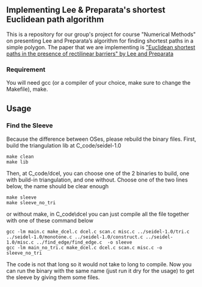 ## Implementing Lee & Preparata's shortest Euclidean path algorithm
This is a repository for our group's project for course "Numerical Methods" on presenting Lee and Preparata’s algorithm for finding shortest paths in a simple polygon.
The paper that we are implementing is ["Euclidean shortest paths in the presence of rectilinear barriers" by Lee and Preparata](https://www.semanticscholar.org/paper/Euclidean-shortest-paths-in-the-presence-of-Lee-Preparata/086cf6cb05ee77f0df9cccf8d3ec1328f0e9241f)
### Requirement
You will need gcc (or a compiler of your choice, make sure to change the Makefile), make.

## Usage
### Find the Sleeve
Because the difference between OSes, please rebuild the binary files. First, build the triangulation lib at C_code/seidel-1.0
```
make clean
make lib
```
Then, at C_code/dcel, you can choose one of the 2 binaries to build, one with build-in triangulation, and one without. Choose one of the two lines below, the name should be clear enough
```
make sleeve
make sleeve_no_tri
```
or without make, in C_code\dcel you can just compile all the file together with one of these command below
```
gcc -lm main.c make_dcel.c dcel.c scan.c misc.c ../seidel-1.0/tri.c ../seidel-1.0/monotone.c ../seidel-1.0/construct.c ../seidel-1.0/misc.c ../find_edge/find_edge.c  -o sleeve
gcc -lm main_no_tri.c make_dcel.c dcel.c scan.c misc.c -o sleeve_no_tri
```
The code is not that long so it would not take to long to compile.
Now you can run the binary with the same name (just run it dry for the usage) to get the sleeve by giving them some files.
